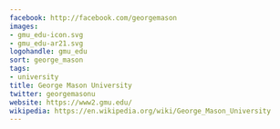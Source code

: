```yaml
---
facebook: http://facebook.com/georgemason
images:
- gmu_edu-icon.svg
- gmu_edu-ar21.svg
logohandle: gmu_edu
sort: george_mason
tags:
- university
title: George Mason University
twitter: georgemasonu
website: https://www2.gmu.edu/
wikipedia: https://en.wikipedia.org/wiki/George_Mason_University
---
```


